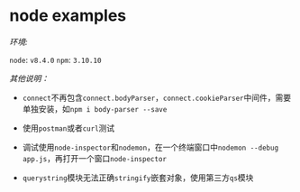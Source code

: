 # node examples

_环境:_

`node`: `v8.4.0`
`npm`: `3.10.10`

_其他说明：_

* `connect`不再包含`connect.bodyParser`，`connect.cookieParser`中间件，需要单独安装，如`npm i body-parser --save`

* 使用`postman`或者`curl`测试

* 调试使用`node-inspector`和`nodemon`，在一个终端窗口中`nodemon --debug app.js`，再打开一个窗口`node-inspector`

* `querystring`模块无法正确`stringify`嵌套对象，使用第三方`qs`模块
